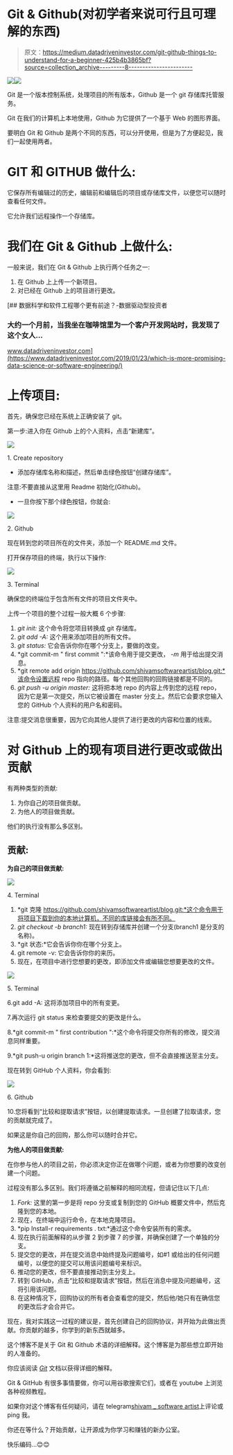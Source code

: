 # Git & Github(对初学者来说可行且可理解的东西)

> 原文：<https://medium.datadriveninvestor.com/git-github-things-to-understand-for-a-beginner-425b4b3865bf?source=collection_archive---------8----------------------->

[![](img/8b003cd0cae81b163cbd27801ab037a7.png)](http://www.track.datadriveninvestor.com/1B9E)![](img/f5d73b13ae152b3eeee9373967628289.png)

Git 是一个版本控制系统，处理项目的所有版本，Github 是一个 git 存储库托管服务。

Git 在我们的计算机上本地使用，Github 为它提供了一个基于 Web 的图形界面。

要明白 Git 和 Github 是两个不同的东西，可以分开使用，但是为了方便起见，我们一起使用两者。

# GIT 和 GITHUB 做什么:

它保存所有编辑过的历史，编辑前和编辑后的项目或存储库文件，以便您可以随时查看任何文件。

它允许我们远程操作一个存储库。

# 我们在 Git & Github 上做什么:

一般来说，我们在 Git & Github 上执行两个任务之一:

1.  在 Github 上上传一个新项目。
2.  对已经在 Github 上的项目进行更改。

[](https://www.datadriveninvestor.com/2019/01/23/which-is-more-promising-data-science-or-software-engineering/) [## 数据科学和软件工程哪个更有前途？-数据驱动型投资者

### 大约一个月前，当我坐在咖啡馆里为一个客户开发网站时，我发现了这个女人…

www.datadriveninvestor.com](https://www.datadriveninvestor.com/2019/01/23/which-is-more-promising-data-science-or-software-engineering/) 

# 上传项目:

首先，确保您已经在系统上正确安装了 git。

第一步:进入你在 Github 上的个人资料，点击“新建库”。

![](img/904cb84fe5829c29bbc1201c070b832d.png)

1\. Create repository

*   添加存储库名称和描述，然后单击绿色按钮“创建存储库”。

注意:不要直接从这里用 Readme 初始化(Github)。

*   一旦你按下那个绿色按钮，你就会:

![](img/df089b4adeaadd2193dc262b3504a8c0.png)

2\. Github

现在转到您的项目所在的文件夹，添加一个 README.md 文件。

打开保存项目的终端，执行以下操作:

![](img/590599c730b3cb7dd1c65ae8f348d5a6.png)

3\. Terminal

确保您的终端位于包含所有文件的项目文件夹中。

上传一个项目的整个过程一般大概 6 个步骤:

1.  *git init:* 这个命令将您项目转换成 git 存储库。
2.  *git add -A:* 这个用来添加项目的所有文件。
3.  *git status:* 它会告诉你你在哪个分支上，要做的改变。
4.  *git commit-m " first commit ":*该命令用于提交更改， *-m* 用于给出提交消息。
5.  *git remote add origin https://github.com/shivamsoftwareartist/blog.git:*该命令设置远程 repo 指向的路径。每个其他回购的回购链接都是不同的。
6.  *git push -u origin master:* 这将把本地 repo 的内容上传到您的远程 repo，因为它是第一次提交，所以它被设置在 master 分支上。然后它会要求您输入您的 GitHub 个人资料的用户名和密码。

注意:提交消息很重要，因为它向其他人提供了进行更改的内容和位置的线索。

# 对 Github 上的现有项目进行更改或做出贡献

有两种类型的贡献:

1.  为你自己的项目做贡献。
2.  为他人的项目做贡献。

他们的执行没有那么多区别。

## 贡献:

**为自己的项目做贡献:**

![](img/93913fc4c70f5b6005b72b6027172a24.png)

4\. Terminal

1.  *git 克隆 https://github.com/shivamsoftwareartist/blog.git:*这个命令用于将项目下载到你的本地计算机，不同的库链接会有所不同。
2.  *git checkout -b branch1:* 现在转到存储库并创建一个分支(branch1 是分支的名称)。
3.  *git 状态:*它会告诉你你在哪个分支上。
4.  git remote -v: 它会告诉你你的来历。
5.  现在，在项目中进行您想要的更改，即添加文件或编辑您想要更改的文件。

![](img/afc8a9fe85f078bf83e6aa58ff82d0c2.png)

5\. Terminal

6.git add -A: 这将添加项目中的所有变更。

7.再次运行 git status 来检查要提交的更改是什么。

8.*git commit-m " first contribution ":*这个命令将提交你所有的修改，提交消息同样重要。

9.*git push-u origin branch 1:*这将推送您的更改，但不会直接推送至主分支。

现在转到 GitHub 个人资料，你会看到:

![](img/de803dc7677c13866d565c4ab1d1c221.png)

6\. Github

10.您将看到“比较和提取请求”按钮，以创建提取请求。一旦创建了拉取请求，您的贡献就完成了。

如果这是你自己的回购，那么你可以随时合并它。

**为他人的项目做贡献:**

在你参与他人的项目之前，你必须决定你正在做哪个问题，或者为你想要的改变创建一个问题。

过程没有那么多区别。我们将遵循之前解释的相同流程，但请记住以下几点:

1.  *Fork:* 这里的第一步是将 repo 分支或复制到您的 GitHub 概要文件中，然后克隆到您的本地。
2.  现在，在终端中运行命令，在本地克隆项目。
3.  *pip Install-r requirements . txt:*通过这个命令安装所有的需求。
4.  现在执行前面解释的从步骤 2 到步骤 7 的步骤，并确保创建了一个单独的分支。
5.  提交您的更改，并在提交消息中始终提及问题编号，如#1 或给出的任何问题编号，以便您的提交可以用该问题编号来标识。
6.  推动您的更改，但不要直接推动到主分支上。
7.  转到 GitHub，点击“比较和提取请求”按钮，然后在消息中提及问题编号，这将引用该问题。
8.  在这种情况下，回购协议的所有者会查看您的提交，然后他/她只有在确信您的更改后才会合并它。

现在，我对实践这一过程的建议是，首先创建自己的回购协议，并开始为此做出贡献。你贡献的越多，你学到的新东西就越多。

这个博客不是关于 Git 和 Github 术语的详细解释。这个博客是为那些想立即开始的人准备的。

你应该阅读 [*Git*](https://git-scm.com/) 文档以获得详细的解释。

Git & GitHub 有很多事情要做，你可以用谷歌搜索它们，或者在 youtube 上浏览各种视频教程。

如果你对这个博客有任何疑问，请在 telegram[shivam _ software artist](https://t.me/shivam_softwareartist)上评论或 ping 我。

你还在等什么？开始贡献，让开源成为你学习和赚钱的新办公室。

快乐编码…😊😊